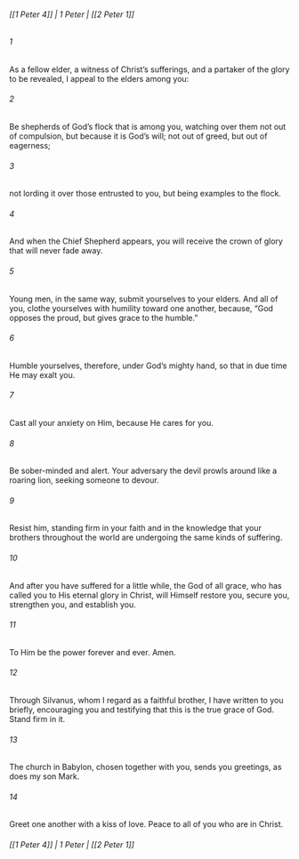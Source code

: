 ###### [[1 Peter 4]] | 1 Peter | [[2 Peter 1]]

###### 1
As a fellow elder, a witness of Christ’s sufferings, and a partaker of the glory to be revealed, I appeal to the elders among you:
###### 2
Be shepherds of God’s flock that is among you, watching over them not out of compulsion, but because it is God’s will; not out of greed, but out of eagerness;
###### 3
not lording it over those entrusted to you, but being examples to the flock.
###### 4
And when the Chief Shepherd appears, you will receive the crown of glory that will never fade away.
###### 5
Young men, in the same way, submit yourselves to your elders. And all of you, clothe yourselves with humility toward one another, because, “God opposes the proud, but gives grace to the humble.”
###### 6
Humble yourselves, therefore, under God’s mighty hand, so that in due time He may exalt you.
###### 7
Cast all your anxiety on Him, because He cares for you.
###### 8
Be sober-minded and alert. Your adversary the devil prowls around like a roaring lion, seeking someone to devour.
###### 9
Resist him, standing firm in your faith and in the knowledge that your brothers throughout the world are undergoing the same kinds of suffering.
###### 10
And after you have suffered for a little while, the God of all grace, who has called you to His eternal glory in Christ, will Himself restore you, secure you, strengthen you, and establish you.
###### 11
To Him be the power forever and ever. Amen.
###### 12
Through Silvanus, whom I regard as a faithful brother, I have written to you briefly, encouraging you and testifying that this is the true grace of God. Stand firm in it.
###### 13
The church in Babylon, chosen together with you, sends you greetings, as does my son Mark.
###### 14
Greet one another with a kiss of love. Peace to all of you who are in Christ.

###### [[1 Peter 4]] | 1 Peter | [[2 Peter 1]]
